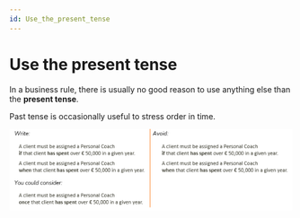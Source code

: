 ```yaml
---
id: Use_the_present_tense
---
```


# Use the present tense

In a business rule, there is usually no good reason to use anything else than the **present tense**.

Past tense is occasionally useful to stress order in time.

![](./assets/1212cc05-604e-46dd-aba3-7a8f54b87c4a.png)

 